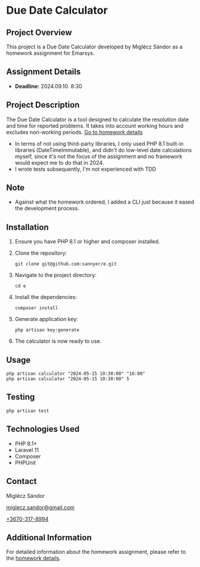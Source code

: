 # Due Date Calculator

## Project Overview
This project is a Due Date Calculator developed by Miglécz Sándor as a homework assignment for Emarsys.

## Assignment Details
- **Deadline:** 2024.09.10. 8:30

## Project Description
The Due Date Calculator is a tool designed to calculate the resolution date and time for reported problems. It takes into account working hours and excludes non-working periods.
[Go to homework details](homework.md)

- In terms of not using third-party libraries, I only used PHP 8.1 built-in libraries (DateTimeImmutable), and didn't do low-level date calculations myself, since it's not the focus of the assignment and no framework would expect me to do that in 2024.
- I wrote tests subsequently, I'm not experienced with TDD

## Note
- Against what the homework ordered, I added a CLI just because it eased the development process.

## Installation

1. Ensure you have PHP 8.1 or higher and composer installed.

2. Clone the repository:
   ```
   git clone git@github.com:sannyer/e.git
   ```

3. Navigate to the project directory:
   ```
   cd e
   ```

4. Install the dependencies:
   ```
   composer install
   ```

5. Generate application key:
   ```
   php artisan key:generate
   ```

6. The calculator is now ready to use.

## Usage

```
php artisan calculator "2024-05-15 10:30:00" "16:00"
php artisan calculator "2024-05-15 10:30:00" 5
```

## Testing

```
php artisan test
```

## Technologies Used
- PHP 8.1+
- Laravel 11
- Composer
- PHPUnit

## Contact
Miglécz Sándor

[miglecz.sandor@gmail.com](mailto:miglecz.sandor@gmail.com)

[+3670-317-8994](call:+3670-317-8994)

## Additional Information
For detailed information about the homework assignment, please refer to the [homework details](homework.md).
